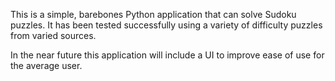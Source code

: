 This is a simple, barebones Python application that can solve Sudoku puzzles. It has been tested successfully using a variety of difficulty puzzles from varied sources.

In the near future this application will include a UI to improve ease of use for the average user.
